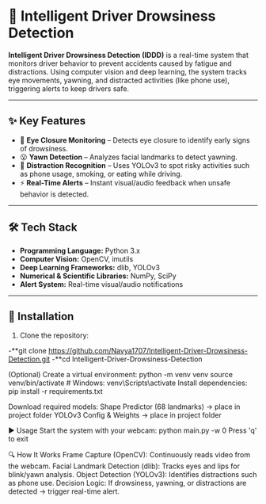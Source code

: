 # 🚗 Intelligent Driver Drowsiness Detection

**Intelligent Driver Drowsiness Detection (IDDD)** is a real-time system that monitors driver behavior to prevent accidents caused by fatigue and distractions. Using computer vision and deep learning, the system tracks eye movements, yawning, and distracted activities (like phone use), triggering alerts to keep drivers safe.

---

## ✨ Key Features

- 👀 **Eye Closure Monitoring** – Detects eye closure to identify early signs of drowsiness.  
- 😮 **Yawn Detection** – Analyzes facial landmarks to detect yawning.  
- 📱 **Distraction Recognition** – Uses YOLOv3 to spot risky activities such as phone usage, smoking, or eating while driving.  
- ⚡ **Real-Time Alerts** – Instant visual/audio feedback when unsafe behavior is detected.  

---

## 🛠 Tech Stack

- **Programming Language:** Python 3.x  
- **Computer Vision:** OpenCV, imutils  
- **Deep Learning Frameworks:** dlib, YOLOv3  
- **Numerical & Scientific Libraries:** NumPy, SciPy  
- **Alert System:** Real-time visual/audio notifications  

---

## 🚀 Installation

1. Clone the repository:

-**git clone https://github.com/Navya1707/Intelligent-Driver-Drowsiness-Detection.git
-**cd Intelligent-Driver-Drowsiness-Detection

(Optional) Create a virtual environment:
python -m venv venv
source venv/bin/activate   # Windows: venv\Scripts\activate
Install dependencies:
pip install -r requirements.txt

Download required models:
Shape Predictor (68 landmarks) → place in project folder
YOLOv3 Config & Weights → place in project folder

▶️ Usage
Start the system with your webcam:
python main.py -w 0
Press 'q' to exit

🔍 How It Works
Frame Capture (OpenCV): Continuously reads video from the webcam.
Facial Landmark Detection (dlib): Tracks eyes and lips for blink/yawn analysis.
Object Detection (YOLOv3): Identifies distractions such as phone use.
Decision Logic: If drowsiness, yawning, or distractions are detected → trigger real-time alert.
